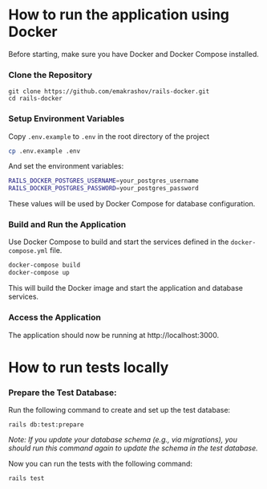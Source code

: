 # How to run the application using Docker

Before starting, make sure you have Docker and Docker Compose installed.

### Clone the Repository

```
git clone https://github.com/emakrashov/rails-docker.git
cd rails-docker
```

### Setup Environment Variables

Copy `.env.example` to `.env` in the root directory of the project

```sh
cp .env.example .env
```

And set the environment variables:

```sh
RAILS_DOCKER_POSTGRES_USERNAME=your_postgres_username
RAILS_DOCKER_POSTGRES_PASSWORD=your_postgres_password
```

These values will be used by Docker Compose for database configuration.

### Build and Run the Application

Use Docker Compose to build and start the services defined in the `docker-compose.yml` file.

```sh
docker-compose build
docker-compose up
```

This will build the Docker image and start the application and database services.

### Access the Application

The application should now be running at http://localhost:3000.

# How to run tests locally

### Prepare the Test Database:

Run the following command to create and set up the test database:

```
rails db:test:prepare
```

*Note: If you update your database schema (e.g., via migrations), you should run this command again to update the schema in the test database.*

Now you can run the tests with the following command:

```
rails test
```
